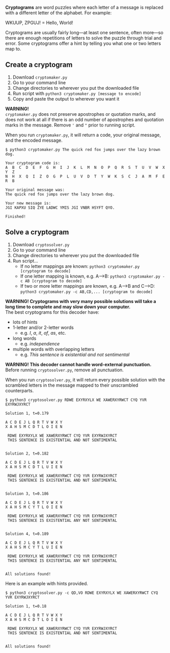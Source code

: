 **Cryptograms** are word puzzles where each letter of a message is replaced with a different letter of the alphabet. For example:

WKUUP, ZPGUJ! = Hello, World!

Cryptograms are usually fairly long—at least one sentence, often more—so there are enough repetitions of letters to solve the puzzle through trial and error. Some cryptograms offer a hint by telling you what one or two letters map to.

## Create a cryptogram
1. Download `cryptomaker.py`
2. Go to your command line
3. Change directories to wherever you put the downloaded file
4. Run script with `python3 cryptomaker.py [message to encode]`
5. Copy and paste the output to wherever you want it

**WARNING!**
\
`cryptomaker.py` does not preserve apostrophes or quotation marks, and does not work at all if there is an odd number of apostrophes and quotation marks in the message. Remove `'` and `"` prior to running script.

When you run `cryptomaker.py`, it will return a code, your original message, and the encoded message.

```
$ python3 cryptomaker.py The quick red fox jumps over the lazy brown dog.

Your cryptogram code is:
A  B  C  D  E  F  G  H  I  J  K  L  M  N  O  P  Q  R  S  T  U  V  W  X  Y  Z
N  H  X  Q  I  Z  O  G  P  L  U  V  D  T  Y  W  K  S  C  J  A  M  F  E  R  B

Your original message was:
The quick red fox jumps over the lazy brown dog.

Your new message is:
JGI KAPXU SIQ ZYE LADWC YMIS JGI VNBR HSYFT QYO.

Finished!
```

## Solve a cryptogram
1. Download `cryptosolver.py`
2. Go to your command line
3. Change directories to wherever you put the downloaded file
4. Run script...
    - If no letter mappings are known: `python3 cryptomaker.py [cryptogram to decode]`
    - If one letter mapping is known, e.g. A-->B: `python3 cryptomaker.py -c AB [cryptogram to decode]`
    - If two or more letter mappings are known, e.g. A-->B and C-->D: `python3 cryptomaker.py -c AB,CD,... [cryptogram to decode]`

**WARNING! Cryptograms with very many possible solutions will take a long time to complete and may slow down your computer.**
\
The best cryptograms for this decoder have:
- lots of hints
- 1-letter and/or 2-letter words
    - e.g. *I*, *a*, *it*, *of*, *as*, etc.
- long words
    - e.g. *independence*
- multiple words with overlapping letters
    - e.g. *This sentence is existential and not sentimental*

**WARNING! This decoder cannot handle word-external punctuation.**
\
Before running `cryptosolver.py`, remove all punctuation.

When you run `cryptosolver.py`, it will return every possible solution with the scrambled letters in the message mapped to their unscrambled counterparts.

```
$ python3 cryptosolver.py RDWE EXYRXYLX WE XAWERXYRWCT CYQ YVR EXYRWJXYRCT

Solution 1, t=0.179

A C D E J L Q R T V W X Y
X A H S M C D T L O I E N

 RDWE EXYRXYLX WE XAWERXYRWCT CYQ YVR EXYRWJXYRCT
 THIS SENTENCE IS EXISTENTIAL AND NOT SENTIMENTAL


Solution 2, t=0.182

A C D E J L Q R T V W X Y
X A H S M C D T L U I E N

 RDWE EXYRXYLX WE XAWERXYRWCT CYQ YVR EXYRWJXYRCT
 THIS SENTENCE IS EXISTENTIAL AND NUT SENTIMENTAL


Solution 3, t=0.186

A C D E J L Q R T V W X Y
X A H S M C Y T L O I E N

 RDWE EXYRXYLX WE XAWERXYRWCT CYQ YVR EXYRWJXYRCT
 THIS SENTENCE IS EXISTENTIAL ANY NOT SENTIMENTAL


Solution 4, t=0.189

A C D E J L Q R T V W X Y
X A H S M C Y T L U I E N

 RDWE EXYRXYLX WE XAWERXYRWCT CYQ YVR EXYRWJXYRCT
 THIS SENTENCE IS EXISTENTIAL ANY NUT SENTIMENTAL


All solutions found!
```

Here is an example with hints provided.

```
$ python3 cryptosolver.py -c QD,VO RDWE EXYRXYLX WE XAWERXYRWCT CYQ YVR EXYRWJXYRCT

Solution 1, t=0.18

A C D E J L Q R T V W X Y
X A H S M C D T L O I E N

 RDWE EXYRXYLX WE XAWERXYRWCT CYQ YVR EXYRWJXYRCT
 THIS SENTENCE IS EXISTENTIAL AND NOT SENTIMENTAL


All solutions found!
```
